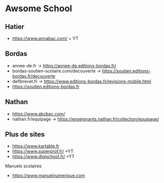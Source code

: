 # Awsome School

Hatier
---
- https://www.annabac.com/ + YT

Bordas 
---
- annee-de.fr -> https://annee-de.editions-bordas.fr/
- bordas-soutien-scolaire.com/decouverte -> https://soutien.editions-bordas.fr/decouverte
- defibrevet.fr -> https://www.editions-bordas.fr/revisions-mobile.html
- https://soutien.editions-bordas.fr

Nathan
---
- https://www.abcbac.com/
- nathan.fr/equipage -> https://enseignants.nathan.fr/collection/equipage/

Plus de sites
---

- https://www.kartable.fr
- https://www.superprof.fr/ +YT
- https://www.digischool.fr/ +YT

Manuels scolaires

- https://www.manuelnumerique.com
